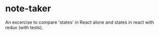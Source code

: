 # note-taker

An excercise to compare 'states' in React alone and states in react with redux (with tests).
